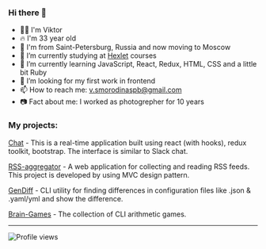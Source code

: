 ### Hi there 👋

- 👨‍🦱 I'm Viktor
- 🔥 I'm 33 year old
- 🚙 I'm from Saint-Petersburg, Russia and now moving to Moscow
- 🔭 I’m currently studying at [Hexlet](https://hexlet.io) courses
- 🌱 I’m currently learning JavaScript, React, Redux, HTML, CSS and a little bit Ruby
- 🤔 I’m looking for my first work in frontend
- 📫 How to reach me: v.smorodinaspb@gmail.com
- 📷 Fact about me: I worked as photogrepher for 10 years

### My projects:
[Chat](https://github.com/SmorodinVik/smorodina-chat) - This is a real-time application built using react (with hooks), redux toolkit, bootstrap. The interface is similar to Slack chat.

[RSS-aggregator](https://github.com/SmorodinVik/rss-aggregator) - A web application for collecting and reading RSS feeds. This project is developed by using MVC design pattern.

[GenDiff](https://github.com/SmorodinVik/gendiff) - CLI utility for finding differences in configuration files like .json & .yaml/yml and show the difference.

[Brain-Games](https://github.com/SmorodinVik/brain-games) - The collection of CLI arithmetic games.

---

![Profile views](https://gpvc.arturio.dev/SmorodinVik)
